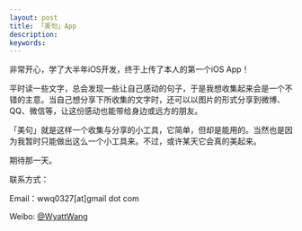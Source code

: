 ```yaml
---
layout: post
title: 「美句」App
description:
keywords:
---
```

非常开心，学了大半年iOS开发，终于上传了本人的第一个iOS App！

平时读一些文字，总会发现一些让自己感动的句子，于是我想收集起来会是一个不错的主意。当自己想分享下所收集的文字时，还可以以图片的形式分享到微博、QQ、微信等，让这份感动也能带给身边或远方的朋友。

「美句」就是这样一个收集与分享的小工具，它简单，但却是能用的。当然也是因为我暂时只能做出这么一个小工具来。不过，或许某天它会真的美起来。

期待那一天。

联系方式：

Email：wwq0327[at]gmail dot com

Weibo: [@WyattWang](http://weibo.com/wyatt)
